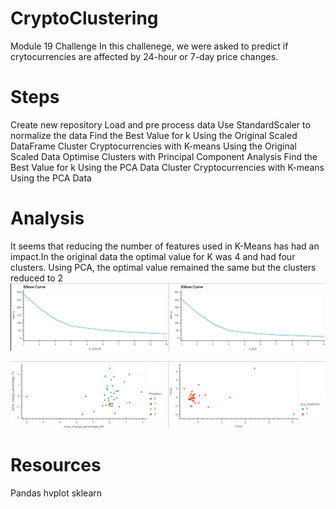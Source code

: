 # CryptoClustering
Module 19 Challenge
In this challenege, we were asked to predict if crytocurrencies are affected by 24-hour or 7-day price changes.

# Steps
Create new repository
Load and pre process data
Use StandardScaler to normalize the data
Find the Best Value for k Using the Original Scaled DataFrame
Cluster Cryptocurrencies with K-means Using the Original Scaled Data
Optimise Clusters with Principal Component Analysis
Find the Best Value for k Using the PCA Data
Cluster Cryptocurrencies with K-means Using the PCA Data


# Analysis

It seems that reducing the number of features used in K-Means has had an impact.In the original data the optimal value for K was 4 and had four clusters. Using PCA, the optimal value remained the same but the clusters reduced to 2
![Elbow Curves](<Elbow Curve-1.png>)

![Clusters](Clusters-1.png)


# Resources
Pandas
hvplot
sklearn